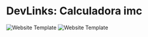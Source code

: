 # DevLinks: Calculadora imc
![Website Template](imagemcalculadoraimc)
![Website Template](imagemimc)
